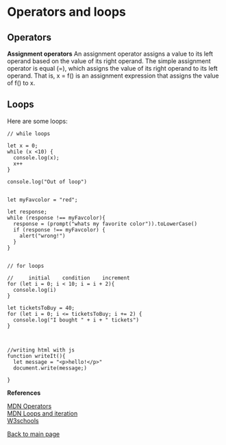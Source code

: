 # Operators and loops

## Operators

**Assignment operators**
An assignment operator assigns a value to its left operand based on the value of its right operand. The simple assignment operator is equal (=), which assigns the value of its right operand to its left operand. That is, x = f() is an assignment expression that assigns the value of f() to x.


## Loops

Here are some loops:
```
// while loops

let x = 0;
while (x <10) {
  console.log(x);
  x++
}

console.log("Out of loop")


let myFavcolor = "red";

let response;
while (response !== myFavcolor){
  response = (prompt("whats my favorite color")).toLowerCase()
  if (response !== myFavcolor) {
    alert("wrong!")
  }
}


// for loops

//     initial    condition    increment
for (let i = 0; i < 10; i = i + 2){
  console.log(i)
}

let ticketsToBuy = 40;
for (let i = 0; i <= ticketsToBuy; i += 2) {
  console.log("I bought " + i + " tickets")
}



//writing html with js
function writeIt(){
  let message = "<p>hello!</p>"
  document.write(message;)
  
}
```

**References**

[MDN Operators](https://developer.mozilla.org/en-US/docs/Web/JavaScript/Guide/Expressions_and_Operators) <br>
[MDN Loops and iteration](https://developer.mozilla.org/en-US/docs/Web/JavaScript/Guide/Loops_and_iteration) <br>
[W3schools](https://www.w3schools.com/js/js_loop_for.asp)

[Back to main page](https://vadengrey.github.io/reading-notes/)


